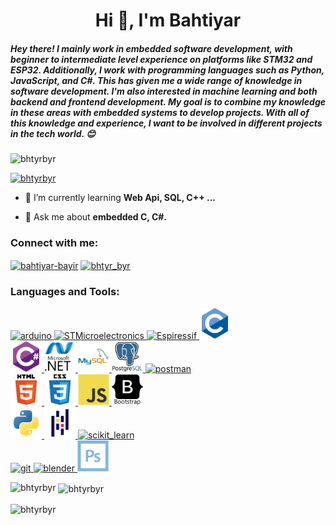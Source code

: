 <h1 align="center">Hi 👋, I'm Bahtiyar</h1>
<h5>Hey there! I mainly work in embedded software development, with beginner to intermediate level experience on platforms like STM32 and ESP32. Additionally, I work with programming languages such as Python, JavaScript, and C#. This has given me a wide range of knowledge in software development. I'm also interested in machine learning and both backend and frontend development. My goal is to combine my knowledge in these areas with embedded systems to develop projects. With all of this knowledge and experience, I want to be involved in different projects in the tech world. 😊</h3>

<p align="left"> <img src="https://komarev.com/ghpvc/?username=bhtyrbyr&label=Profile%20views&color=480eb4&style=flat" alt="bhtyrbyr" /> </p>

<p align="left"> <a href="https://github.com/ryo-ma/github-profile-trophy"><img src="https://github-profile-trophy.vercel.app/?username=bhtyrbyr" alt="bhtyrbyr" /></a> </p>

- 🌱 I’m currently learning **Web Api, SQL, C++ ...**

- 💬 Ask me about **embedded C, C#.**

<h3 align="left">Connect with me:</h3>
<p align="left">
<a href="https://linkedin.com/in/bahtiyar-bayir" target="blank"><img align="center" src="https://raw.githubusercontent.com/rahuldkjain/github-profile-readme-generator/master/src/images/icons/Social/linked-in-alt.svg" alt="bahtiyar-bayir" height="30" width="40" /></a>
<a href="https://www.hackerrank.com/bhtyr_byr" target="blank"><img align="center" src="https://raw.githubusercontent.com/rahuldkjain/github-profile-readme-generator/master/src/images/icons/Social/hackerrank.svg" alt="bhtyr_byr" height="30" width="40" /></a>
</p>

<h3 align="left">Languages and Tools:</h3>
<p align="left"> <!-- Arduino --> <a href="https://www.arduino.cc/" target="_blank" rel="noreferrer"> <img src="https://cdn.worldvectorlogo.com/logos/arduino-1.svg" alt="arduino" width="50" height="50"/> </a>  <!-- ST Microelectronic -->	<a href="https://www.st.com/en/microcontrollers-microprocessors/stm32-32-bit-arm-cortex-mcus.html" target="_blank" rel="noreferrer"> 		<img src="https://cdn.worldvectorlogo.com/logos/st-microelectronics-1.svg" alt="STMicroelectronics" width="50" height="50"/> 	</a> <!-- Espiressif -->	<a href="https://www.espressif.com/" target="_blank" rel="noreferrer"> 		<img src="https://cdn.worldvectorlogo.com/logos/espressif-systems.svg" alt="Espiressif" width="50" height="50"/> 	</a> <!-- C porgraming -->	<a href="https://www.cprogramming.com/" target="_blank" rel="noreferrer"> 		<img src="https://raw.githubusercontent.com/devicons/devicon/master/icons/c/c-original.svg" alt="c" width="50" height="50"/> 	</a> <br><!-- C# programing -->	<a href="https://www.w3schools.com/cs/" target="_blank" rel="noreferrer"> 		<img src="https://raw.githubusercontent.com/devicons/devicon/master/icons/csharp/csharp-original.svg" alt="csharp" width="50" height="50"/> 	</a> <!-- .Net -->	<a href="https://dotnet.microsoft.com/" target="_blank" rel="noreferrer"> 		<img src="https://raw.githubusercontent.com/devicons/devicon/master/icons/dot-net/dot-net-original-wordmark.svg" alt="dotnet" width="50" height="50"/> 	</a> <!-- MySQL -->	<a href="https://www.mysql.com/" target="_blank" rel="noreferrer"> 		<img src="https://raw.githubusercontent.com/devicons/devicon/master/icons/mysql/mysql-original-wordmark.svg" alt="mysql" width="50" height="50"/> 	</a> <!-- PostgreSQL -->	<a href="https://www.postgresql.org" target="_blank" rel="noreferrer"> 		<img src="https://raw.githubusercontent.com/devicons/devicon/master/icons/postgresql/postgresql-original-wordmark.svg" alt="postgresql" width="50" height="50"/> 	</a> <!-- Postman -->	<a href="https://postman.com" target="_blank" rel="noreferrer"> 		<img src="https://www.vectorlogo.zone/logos/getpostman/getpostman-icon.svg" alt="postman" width="50" height="50"/> 	</a> <br><!-- HTML -->	<a href="https://www.w3.org/html/" target="_blank" rel="noreferrer"> 		<img src="https://raw.githubusercontent.com/devicons/devicon/master/icons/html5/html5-original-wordmark.svg" alt="html5" width="50" height="50"/> 	</a> <!-- CSS -->	<a href="https://www.w3schools.com/css/" target="_blank" rel="noreferrer"> 		<img src="https://raw.githubusercontent.com/devicons/devicon/master/icons/css3/css3-original-wordmark.svg" alt="css3" width="50" height="50"/> 	</a> <!-- JS -->	<a href="https://developer.mozilla.org/en-US/docs/Web/JavaScript" target="_blank" rel="noreferrer"> 		<img src="https://raw.githubusercontent.com/devicons/devicon/master/icons/javascript/javascript-original.svg" alt="javascript" width="50" height="50"/> 	</a> <!-- Bootsrap -->	<a href="https://getbootstrap.com" target="_blank" rel="noreferrer"> 		<img src="https://raw.githubusercontent.com/devicons/devicon/master/icons/bootstrap/bootstrap-plain-wordmark.svg" alt="bootstrap" width="50" height="50"/> 	</a> 	<br><!-- Python -->	<a href="https://www.python.org" target="_blank" rel="noreferrer"> 		<img src="https://raw.githubusercontent.com/devicons/devicon/master/icons/python/python-original.svg" alt="python" width="50" height="50"/> 	</a> <!-- Pandas -->	<a href="https://pandas.pydata.org/" target="_blank" rel="noreferrer"> 		<img src="https://raw.githubusercontent.com/devicons/devicon/2ae2a900d2f041da66e950e4d48052658d850630/icons/pandas/pandas-original.svg" alt="pandas" width="50" height="50"/> 	</a> <!-- Sckit-Learn -->	<a href="https://scikit-learn.org/" target="_blank" rel="noreferrer"> 		<img src="https://upload.wikimedia.org/wikipedia/commons/0/05/Scikit_learn_logo_small.svg" alt="scikit_learn" width="50" height="50"/> 	</a> <br><!-- Git -->	<a href="https://git-scm.com/" target="_blank" rel="noreferrer"> 		<img src="https://www.vectorlogo.zone/logos/git-scm/git-scm-icon.svg" alt="git" width="50" height="50"/> 	</a> <!-- Blender -->	<a href="https://www.blender.org/" target="_blank" rel="noreferrer"> 		<img src="https://download.blender.org/branding/community/blender_community_badge_white.svg" alt="blender" width="50" height="50"/> 	</a> <!-- PS -->	<a href="https://www.photoshop.com/en" target="_blank" rel="noreferrer"> 		<img src="https://raw.githubusercontent.com/devicons/devicon/master/icons/photoshop/photoshop-line.svg" alt="photoshop" width="50" height="50"/> 	</a> </p>

<p><img align="left" src="https://github-readme-stats.vercel.app/api/top-langs?username=bhtyrbyr&show_icons=true&locale=en&layout=compact" alt="bhtyrbyr" /></p>

<p>&nbsp;<img align="center" src="https://github-readme-stats.vercel.app/api?username=bhtyrbyr&show_icons=true&locale=en" alt="bhtyrbyr" /></p>

<p><img align="center" src="https://github-readme-streak-stats.herokuapp.com/?user=bhtyrbyr&" alt="bhtyrbyr" /></p>
